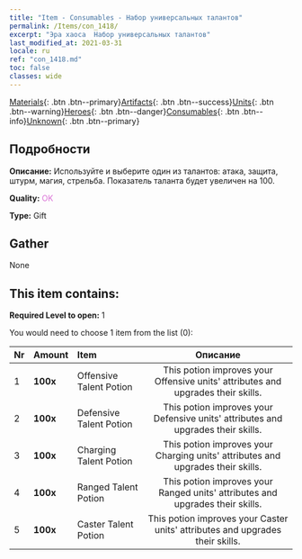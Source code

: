 ```yaml
---
title: "Item - Consumables - Набор универсальных талантов"
permalink: /Items/con_1418/
excerpt: "Эра хаоса  Набор универсальных талантов"
last_modified_at: 2021-03-31
locale: ru
ref: "con_1418.md"
toc: false
classes: wide
---
```

 [Materials](/ru/Items/){: .btn .btn--primary}[Artifacts](/ru/Items/Artifacts/){: .btn .btn--success}[Units](/ru/Items/Units/){: .btn .btn--warning}[Heroes](/ru/Items/Heroes/){: .btn .btn--danger}[Consumables](/ru/Items/Consumables/){: .btn .btn--info}[Unknown](/ru/Items/Unknown/){: .btn .btn--primary}

## Подробности
 **Описание:** Используйте и выберите один из талантов: атака, защита, штурм, магия, стрельба. Показатель таланта будет увеличен на 100.

 **Quality:** <span style="color: #DA70D6">OK</span>

 **Type:** Gift

## Gather

  None

## This item contains:

 **Required Level to open:** 1

 You would need to choose 1 item from the list (0):

  | Nr | Amount |     Item    | Описание |
  |:---|:-------|:------------|:-----------:|
  | 1 |  **100x** | Offensive Talent Potion | This potion improves your Offensive units' attributes and upgrades their skills.  | 
  | 2 |  **100x** | Defensive Talent Potion | This potion improves your Defensive units' attributes and upgrades their skills.  | 
  | 3 |  **100x** | Charging Talent Potion | This potion improves your Charging units' attributes and upgrades their skills.  | 
  | 4 |  **100x** | Ranged Talent Potion | This potion improves your Ranged units' attributes and upgrades their skills.  | 
  | 5 |  **100x** | Caster Talent Potion | This potion improves your Caster units' attributes and upgrades their skills.  | 
